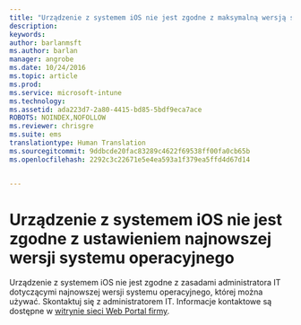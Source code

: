 ```yaml
---
title: "Urządzenie z systemem iOS nie jest zgodne z maksymalną wersją systemu operacyjnego | Microsoft Intune"
description: 
keywords: 
author: barlanmsft
ms.author: barlan
manager: angrobe
ms.date: 10/24/2016
ms.topic: article
ms.prod: 
ms.service: microsoft-intune
ms.technology: 
ms.assetid: ada223d7-2a80-4415-bd85-5bdf9eca7ace
ROBOTS: NOINDEX,NOFOLLOW
ms.reviewer: chrisgre
ms.suite: ems
translationtype: Human Translation
ms.sourcegitcommit: 9ddbcde20fac83289c4622f69538ff00fa0cb65b
ms.openlocfilehash: 2292c3c22671e5e4ea593a1f379ea5ffd4d67d14


---
```



# <a name="ios-device-doesnt-comply-with-the-setting-for-the-latest-operating-system-version"></a>Urządzenie z systemem iOS nie jest zgodne z ustawieniem najnowszej wersji systemu operacyjnego

Urządzenie z systemem iOS nie jest zgodne z zasadami administratora IT dotyczącymi najnowszej wersji systemu operacyjnego, której można używać. Skontaktuj się z administratorem IT. Informacje kontaktowe są dostępne w [witrynie sieci Web Portal firmy](http://portal.manage.microsoft.com).



<!--HONumber=Nov16_HO1-->


